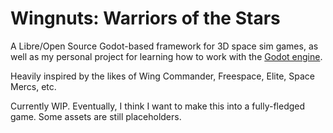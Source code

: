 Wingnuts: Warriors of the Stars
===============================

A Libre/Open Source Godot-based framework for 3D space sim games, as well as my personal project for learning how to work with the [Godot engine](https://godotengine.org).

Heavily inspired by the likes of Wing Commander, Freespace, Elite, Space Mercs, etc.

Currently WIP. Eventually, I think I want to make this into a fully-fledged game. Some assets are still placeholders.